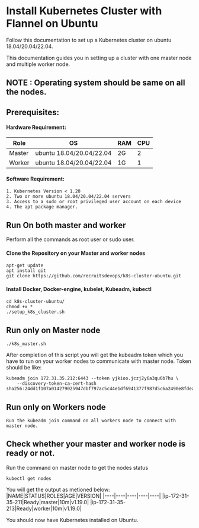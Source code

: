 # Install Kubernetes Cluster with Flannel on Ubuntu

Follow this documentation to set up a Kubernetes cluster on ubuntu 18.04/20.04/22.04.

This documentation guides you in setting up a cluster with one master node and multiple worker node.

## NOTE : Operating system should be same on all the nodes.

## Prerequisites: 

#### Hardware Requirement:    

|Role|OS|RAM|CPU|
|----|----|----|----|
|Master|ubuntu 18.04/20.04/22.04 |2G|2|
|Worker|ubuntu 18.04/20.04/22.04|1G|1|

#### Software Requirement:   
```
1. Kubernetes Version < 1.20 
2. Two or more ubuntu 18.04/20.04/22.04 servers 
3. Access to a sudo or root privileged user account on each device 
4. The apt package manager. 
```
## Run On both master and worker
Perform all the commands as root user or sudo user.

#### Clone the Repository on your Master and worker nodes
```
apt-get update
apt install git 
git clone https://github.com/recruitsdevops/k8s-cluster-ubuntu.git
```
#### Install Docker, Docker-engine, kubelet, Kubeadm, kubectl
```
cd k8s-cluster-ubuntu/
chmod +x *
./setup_k8s_cluster.sh
```
## Run only on Master node
```
./k8s_master.sh
```
After completion of this script you will get the kubeadm token which you have to run on your worker nodes to communicate with master node. Token should be like: 
```
kubeadm join 172.31.35.212:6443 --token yjkioo.jczj2y6a3qu6b7hu \
    --discovery-token-ca-cert-hash sha256:24dd1f107a014279025947dbf797ac5c44e1df6941377f987d5c6a2490e8fdea
```

## Run only on Workers node
```
Run the kubeadm join command on all workers node to connect with master node.
```

## Check whether your master and worker node is ready or not.
Run the command on master node to get the nodes status
```
kubectl get nodes
```
You will get the output as metioned below:
|NAME|STATUS|ROLES|AGE|VERSION|
|----|----|----|----|----|
|ip-172-31-35-211|Ready|master|10m|v1.19.0|
|ip-172-31-35-213|Ready|worker|10m|v1.19.0|

You should now have Kubernetes installed on Ubuntu.
